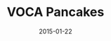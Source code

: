 ---
layout: post
title:  "VOCA Pancakes"
date:   2015-01-22
order:  3
start:  "10:00"
end:    "2:00"
categories: events
---
